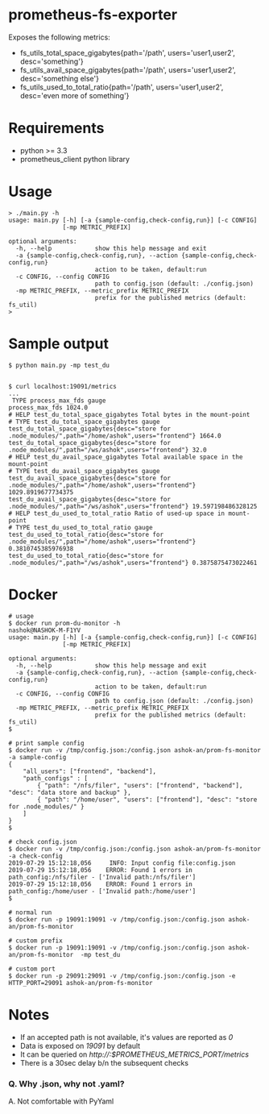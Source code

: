 # prometheus-fs-exporter
Exposes the following metrics:
* fs_utils_total_space_gigabytes{path='/path', users='user1,user2', desc='something'}
* fs_utils_avail_space_gigabytes{path='/path', users='user1,user2', desc='something else'}
* fs_utils_used_to_total_ratio{path='/path', users='user1,user2', desc='even more of something'}

# Requirements
* python >= 3.3
* prometheus_client python library

# Usage
```
> ./main.py -h
usage: main.py [-h] [-a {sample-config,check-config,run}] [-c CONFIG]
               [-mp METRIC_PREFIX]

optional arguments:
  -h, --help            show this help message and exit
  -a {sample-config,check-config,run}, --action {sample-config,check-config,run}
                        action to be taken, default:run
  -c CONFIG, --config CONFIG
                        path to config.json (default: ./config.json)
  -mp METRIC_PREFIX, --metric_prefix METRIC_PREFIX
                        prefix for the published metrics (default: fs_util)
>
```

# Sample output
```
$ python main.py -mp test_du


$ curl localhost:19091/metrics
...
 TYPE process_max_fds gauge
process_max_fds 1024.0
# HELP test_du_total_space_gigabytes Total bytes in the mount-point
# TYPE test_du_total_space_gigabytes gauge
test_du_total_space_gigabytes{desc="store for .node_modules/",path="/home/ashok",users="frontend"} 1664.0
test_du_total_space_gigabytes{desc="store for .node_modules/",path="/ws/ashok",users="frontend"} 32.0
# HELP test_du_avail_space_gigabytes Total available space in the mount-point
# TYPE test_du_avail_space_gigabytes gauge
test_du_avail_space_gigabytes{desc="store for .node_modules/",path="/home/ashok",users="frontend"} 1029.8919677734375
test_du_avail_space_gigabytes{desc="store for .node_modules/",path="/ws/ashok",users="frontend"} 19.597198486328125
# HELP test_du_used_to_total_ratio Ratio of used-up space in mount-point
# TYPE test_du_used_to_total_ratio gauge
test_du_used_to_total_ratio{desc="store for .node_modules/",path="/home/ashok",users="frontend"} 0.3810745385976938
test_du_used_to_total_ratio{desc="store for .node_modules/",path="/ws/ashok",users="frontend"} 0.3875875473022461
```

# Docker
```
# usage
$ docker run prom-du-monitor -h                                                                   nashok@NASHOK-M-F1YV
usage: main.py [-h] [-a {sample-config,check-config,run}] [-c CONFIG]
               [-mp METRIC_PREFIX]

optional arguments:
  -h, --help            show this help message and exit
  -a {sample-config,check-config,run}, --action {sample-config,check-config,run}
                        action to be taken, default:run
  -c CONFIG, --config CONFIG
                        path to config.json (default: ./config.json)
  -mp METRIC_PREFIX, --metric_prefix METRIC_PREFIX
                        prefix for the published metrics (default: fs_util)
$

# print sample config
$ docker run -v /tmp/config.json:/config.json ashok-an/prom-fs-monitor -a sample-config
{
	"all_users": ["frontend", "backend"],
	"path_configs" : [
		{ "path": "/nfs/filer", "users": ["frontend", "backend"], "desc": "data store and backup" },
		{ "path": "/home/user", "users": ["frontend"], "desc": "store for .node_modules/" }
	]
}
$

# check config.json
$ docker run -v /tmp/config.json:/config.json ashok-an/prom-fs-monitor -a check-config
2019-07-29 15:12:18,056     INFO: Input config file:config.json
2019-07-29 15:12:18,056    ERROR: Found 1 errors in path_config:/nfs/filer - ['Invalid path:/nfs/filer']
2019-07-29 15:12:18,056    ERROR: Found 1 errors in path_config:/home/user - ['Invalid path:/home/user']
$

# normal run
$ docker run -p 19091:19091 -v /tmp/config.json:/config.json ashok-an/prom-fs-monitor 

# custom prefix
$ docker run -p 19091:19091 -v /tmp/config.json:/config.json ashok-an/prom-fs-monitor  -mp test_du

# custom port
$ docker run -p 29091:29091 -v /tmp/config.json:/config.json -e HTTP_PORT=29091 ashok-an/prom-fs-monitor

```

# Notes
* If an accepted path is not available, it's values are reported as *0*
* Data is exposed on *19091* by default
* It can be queried on *http://<ip-addr>:$PROMETHEUS_METRICS_PORT/metrics*
* There is a 30sec delay b/n the subsequent checks


### Q. Why .json, why not .yaml?
A. Not comfortable with PyYaml
